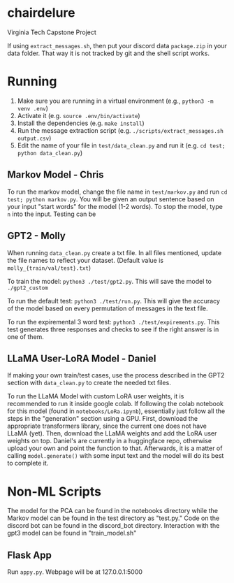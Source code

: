 # chairdelure
Virginia Tech Capstone Project

If using `extract_messages.sh`, then put your discord data `package.zip` in your data folder.
That way it is not tracked by git and the shell script works.

# Running

1. Make sure you are running in a virtual environment (e.g., `python3 -m venv .env`)
2. Activate it (e.g. `source .env/bin/activate`)
3. Install the dependencies (e.g. `make install`)
4. Run the message extraction script (e.g. `./scripts/extract_messages.sh output.csv`)
5. Edit the name of your file in `test/data_clean.py` and run it (e.g. `cd test; python data_clean.py`)

## Markov Model - Chris
To run the markov model, change the file name in `test/markov.py` and run `cd test; python markov.py`. You will be given an output sentence based on 
your input "start words" for the model (1-2 words). To stop the model, type `n` into the input. Testing can be 

## GPT2 - Molly

When running `data_clean.py` create a txt file. In all files mentioned, update the file names to reflect your dataset. (Default value is `molly_{train/val/test}.txt`)

To train the model: `python3 ./test/gpt2.py`. This will save the model to `./gpt2_custom`

To run the default test: `python3 ./test/run.py`. This will give the accuracy of the model based on every permutation of messages in the text file.

To run the expiremental 3 word test: `python3 ./test/expirements.py`. This test generates three responses and checks to see if the right answer is in one of them.

## LLaMA User-LoRA Model - Daniel

If making your own train/test cases, use the process described in the GPT2 section with `data_clean.py` to create the needed txt files.

To run the LLaMA Model with custom LoRA user weights, it is recommended to run it inside google colab.
If following the colab notebook for this model (found in `notebooks/LoRa.ipynb`), essentially just follow all the steps in the "generation" section using a GPU.
First, download the appropriate transformers library, since the current one does not have LLaMA (yet). 
Then, download the LLaMA weights and add the LoRA user weights on top.
Daniel's are currently in a huggingface repo, otherwise upload your own and point the function to that.
Afterwards, it is a matter of calling `model.generate()` with some input text and the model will do its best to complete it.

# Non-ML Scripts

The model for the PCA can be found in the notebooks directory while the Markov model can be found in the test directory as "test.py."
Code on the discord bot can be found in the discord_bot directory.
Interaction with the gpt3 model can be found in "train_model.sh"

## Flask App

Run `appy.py`. Webpage will be at 127.0.0.1:5000
